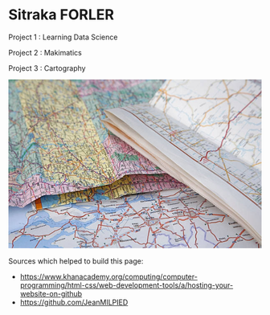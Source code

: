 # Sitraka FORLER

Project 1 : Learning Data Science 

Project 2 :  Makimatics

Project 3 : Cartography

![Cartography](https://github.com/Sitraka17/Sitraka17.github.io/blob/main/image/maps.jpg)



Sources which helped to build this page: 
- https://www.khanacademy.org/computing/computer-programming/html-css/web-development-tools/a/hosting-your-website-on-github
- https://github.com/JeanMILPIED
